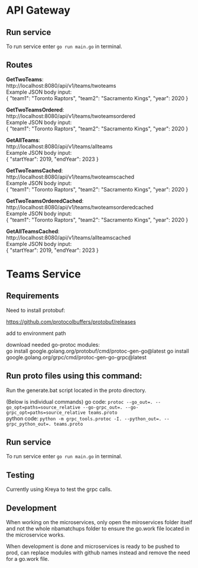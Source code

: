 # API Gateway

## Run service  
To run service enter `go run main.go` in terminal.  

## Routes  
**GetTwoTeams**:  
http://localhost:8080/api/v1/teams/twoteams  
Example JSON body input:  
{
  "team1": "Toronto Raptors",
  "team2": "Sacramento Kings",
  "year": 2020
}  

**GetTwoTeamsOrdered**:  
http://localhost:8080/api/v1/teams/twoteamsordered  
Example JSON body input:  
{
  "team1": "Toronto Raptors",
  "team2": "Sacramento Kings",
  "year": 2020
}  

**GetAllTeams**:  
http://localhost:8080/api/v1/teams/allteams  
Example JSON body input:  
{
    "startYear": 2019,
    "endYear": 2023
}  

**GetTwoTeamsCached**:  
http://localhost:8080/api/v1/teams/twoteamscached  
Example JSON body input:  
{
  "team1": "Toronto Raptors",
  "team2": "Sacramento Kings",
  "year": 2020
}  

**GetTwoTeamsOrderedCached**:  
http://localhost:8080/api/v1/teams/twoteamsorderedcached  
Example JSON body input:  
{
  "team1": "Toronto Raptors",
  "team2": "Sacramento Kings",
  "year": 2020
}  

**GetAllTeamsCached**:  
http://localhost:8080/api/v1/teams/allteamscached  
Example JSON body input:  
{
    "startYear": 2019,
    "endYear": 2023
}  

# Teams Service 

## Requirements  

Need to install protobuf:  

https://github.com/protocolbuffers/protobuf/releases

add to environment path

download needed go-protoc modules:  
go install google.golang.org/protobuf/cmd/protoc-gen-go@latest
go install google.golang.org/grpc/cmd/protoc-gen-go-grpc@latest

## Run proto files using this command:  

Run the generate.bat script located in the proto directory.  

(Below is individual commands)
go code: `protoc --go_out=. --go_opt=paths=source_relative --go-grpc_out=. --go-grpc_opt=paths=source_relative teams.proto`  
python code: `python -m grpc_tools.protoc -I. --python_out=. --grpc_python_out=. teams.proto`  


## Run service  
To run service enter `go run main.go` in terminal.  

## Testing  
Currently using Kreya to test the grpc calls.  

## Development
When working on the microservices, only open the miroservices folder itself and not the whole nbamatchups folder to ensure the go.work file located in the microservice works.  

When development is done and microservices is ready to be pushed to prod, can replace modules with github names instead and remove the need for a go.work file.  
